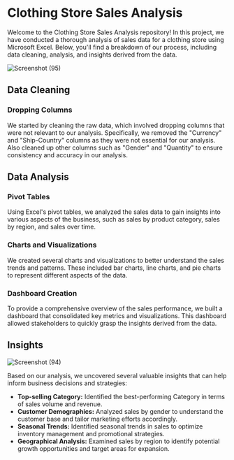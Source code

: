 # Clothing Store Sales Analysis

Welcome to the Clothing Store Sales Analysis repository! In this project, we have conducted a thorough analysis of sales data for a clothing store using Microsoft Excel. Below, you'll find a breakdown of our process, including data cleaning, analysis, and insights derived from the data.

![Screenshot (95)](https://github.com/Pratham0311Arya/Clothing-Store-Anlysis/assets/143388323/e0c80cfc-e96a-45d7-aab4-e354655c0ecd)


## Data Cleaning

### Dropping Columns
We started by cleaning the raw data, which involved dropping columns that were not relevant to our analysis. Specifically, we removed the "Currency" and "Ship-Country" columns as they were not essential for our analysis. Also cleaned up other columns such as "Gender" and "Quantity" to ensure consistency and accuracy in our analysis.

## Data Analysis

### Pivot Tables
Using Excel's pivot tables, we analyzed the sales data to gain insights into various aspects of the business, such as sales by product category, sales by region, and sales over time.

### Charts and Visualizations
We created several charts and visualizations to better understand the sales trends and patterns. These included bar charts, line charts, and pie charts to represent different aspects of the data.

### Dashboard Creation
To provide a comprehensive overview of the sales performance, we built a dashboard that consolidated key metrics and visualizations. This dashboard allowed stakeholders to quickly grasp the insights derived from the data.

## Insights

![Screenshot (94)](https://github.com/Pratham0311Arya/Clothing-Store-Anlysis/assets/143388323/1d52b33a-b0e6-42f2-821a-ab06702cb439)


Based on our analysis, we uncovered several valuable insights that can help inform business decisions and strategies:

- **Top-selling Category:** Identified the best-performing Category in terms of sales volume and revenue.
- **Customer Demographics:** Analyzed sales by gender to understand the customer base and tailor marketing efforts accordingly.
- **Seasonal Trends:** Identified seasonal trends in sales to optimize inventory management and promotional strategies.
- **Geographical Analysis:** Examined sales by region to identify potential growth opportunities and target areas for expansion.

